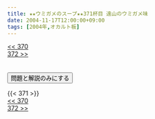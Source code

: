 ```yaml
---
title: ★★ウミガメのスープ★★371杯目 遠山のウミガメ味
date: 2004-11-17T12:00:00+09:00
tags: [2004年,オカルト板]
---
```

<div class="th_left"><a href="../370"><< 370</a></div>
<div class="th_right"><a href="../372">372 >></a></div>
<br><br>
<script src="../../js/cupsoup.js"></script>
<form>
<input type="button" value="問題と解説のみにする" onClick="toggleCupsoup()">
</form>
{{< 371 >}}
<div class="th_left"><a href="../370"><< 370</a></div>
<div class="th_right"><a href="../372">372 >></a></div>